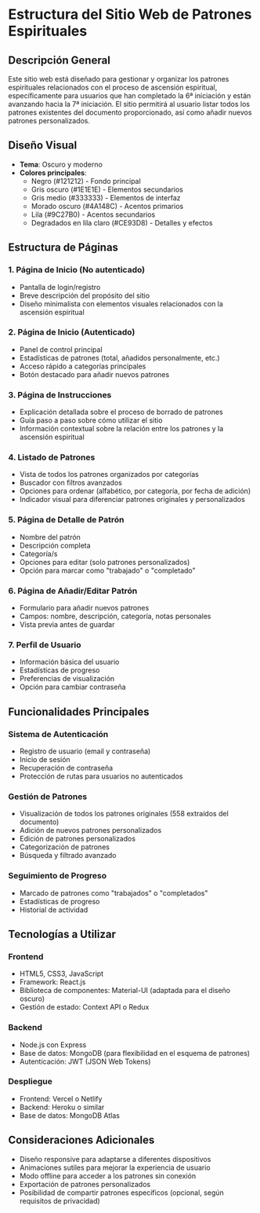 # Estructura del Sitio Web de Patrones Espirituales

## Descripción General
Este sitio web está diseñado para gestionar y organizar los patrones espirituales relacionados con el proceso de ascensión espiritual, específicamente para usuarios que han completado la 6ª iniciación y están avanzando hacia la 7ª iniciación. El sitio permitirá al usuario listar todos los patrones existentes del documento proporcionado, así como añadir nuevos patrones personalizados.

## Diseño Visual
- **Tema**: Oscuro y moderno
- **Colores principales**: 
  - Negro (#121212) - Fondo principal
  - Gris oscuro (#1E1E1E) - Elementos secundarios
  - Gris medio (#333333) - Elementos de interfaz
  - Morado oscuro (#4A148C) - Acentos primarios
  - Lila (#9C27B0) - Acentos secundarios
  - Degradados en lila claro (#CE93D8) - Detalles y efectos

## Estructura de Páginas

### 1. Página de Inicio (No autenticado)
- Pantalla de login/registro
- Breve descripción del propósito del sitio
- Diseño minimalista con elementos visuales relacionados con la ascensión espiritual

### 2. Página de Inicio (Autenticado)
- Panel de control principal
- Estadísticas de patrones (total, añadidos personalmente, etc.)
- Acceso rápido a categorías principales
- Botón destacado para añadir nuevos patrones

### 3. Página de Instrucciones
- Explicación detallada sobre el proceso de borrado de patrones
- Guía paso a paso sobre cómo utilizar el sitio
- Información contextual sobre la relación entre los patrones y la ascensión espiritual

### 4. Listado de Patrones
- Vista de todos los patrones organizados por categorías
- Buscador con filtros avanzados
- Opciones para ordenar (alfabético, por categoría, por fecha de adición)
- Indicador visual para diferenciar patrones originales y personalizados

### 5. Página de Detalle de Patrón
- Nombre del patrón
- Descripción completa
- Categoría/s
- Opciones para editar (solo patrones personalizados)
- Opción para marcar como "trabajado" o "completado"

### 6. Página de Añadir/Editar Patrón
- Formulario para añadir nuevos patrones
- Campos: nombre, descripción, categoría, notas personales
- Vista previa antes de guardar

### 7. Perfil de Usuario
- Información básica del usuario
- Estadísticas de progreso
- Preferencias de visualización
- Opción para cambiar contraseña

## Funcionalidades Principales

### Sistema de Autenticación
- Registro de usuario (email y contraseña)
- Inicio de sesión
- Recuperación de contraseña
- Protección de rutas para usuarios no autenticados

### Gestión de Patrones
- Visualización de todos los patrones originales (558 extraídos del documento)
- Adición de nuevos patrones personalizados
- Edición de patrones personalizados
- Categorización de patrones
- Búsqueda y filtrado avanzado

### Seguimiento de Progreso
- Marcado de patrones como "trabajados" o "completados"
- Estadísticas de progreso
- Historial de actividad

## Tecnologías a Utilizar

### Frontend
- HTML5, CSS3, JavaScript
- Framework: React.js
- Biblioteca de componentes: Material-UI (adaptada para el diseño oscuro)
- Gestión de estado: Context API o Redux

### Backend
- Node.js con Express
- Base de datos: MongoDB (para flexibilidad en el esquema de patrones)
- Autenticación: JWT (JSON Web Tokens)

### Despliegue
- Frontend: Vercel o Netlify
- Backend: Heroku o similar
- Base de datos: MongoDB Atlas

## Consideraciones Adicionales
- Diseño responsive para adaptarse a diferentes dispositivos
- Animaciones sutiles para mejorar la experiencia de usuario
- Modo offline para acceder a los patrones sin conexión
- Exportación de patrones personalizados
- Posibilidad de compartir patrones específicos (opcional, según requisitos de privacidad)
